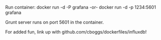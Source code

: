 Run container:
docker run -d -P grafana
-or-
docker run -d -p 1234:5601 grafana

Grunt server runs on port 5601 in the container.

For added fun, link up with github.com/cboggs/dockerfiles/influxdb!
